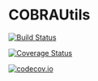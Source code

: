 # COBRAUtils

[![Build Status](https://travis-ci.org/cossio/COBRAUtils.jl.svg?branch=master)](https://travis-ci.org/cossio/COBRAUtils.jl)

[![Coverage Status](https://coveralls.io/repos/cossio/COBRAUtils.jl/badge.svg?branch=master&service=github)](https://coveralls.io/github/cossio/COBRAUtils.jl?branch=master)

[![codecov.io](http://codecov.io/github/cossio/COBRAUtils.jl/coverage.svg?branch=master)](http://codecov.io/github/cossio/COBRAUtils.jl?branch=master)
